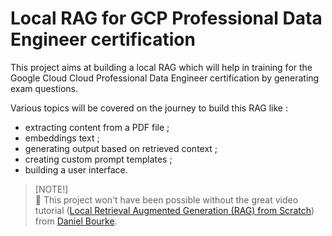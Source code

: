 # Local RAG for GCP Professional Data Engineer certification

This project aims at building a local RAG which will help in training for the Google Cloud Cloud Professional Data Engineer certification by generating exam questions.

Various topics will be covered on the journey to build this RAG like :
* extracting content from a PDF file ;
* embeddings text ;
* generating output based on retrieved context ;
* creating custom prompt templates ;
* building a user interface.

> [NOTE!]  
> &#x1F64F; This project won't have been possible without the great video tutorial ([Local Retrieval Augmented Generation (RAG) from Scratch](#https://youtu.be/qN_2fnOPY-M?si=9dsfcNGMjgQhF8Bs)) from [Daniel Bourke](#https://www.mrdbourke.com/).
